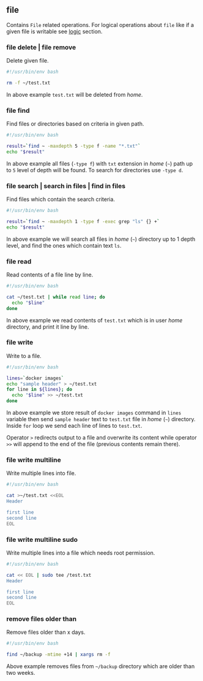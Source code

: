 ## file

Contains `File` related operations. For logical operations about `file` like if a given file is writable see [logic](#logic) section.

### file delete | file remove

Delete given file.

```bash
#!/usr/bin/env bash

rm -f ~/test.txt
```

In above example `test.txt` will be deleted from *home*.

### file find

Find files or directories based on criteria in given path.

```bash
#!/usr/bin/env bash

result=`find ~ -maxdepth 5 -type f -name "*.txt"`
echo "$result"
```

In above example all files (`-type f`) with `txt` extension in *home* (`~`) path up to `5` level of depth will be found. To search for directories use `-type d`.

### file search | search in files | find in files

Find files which contain the search criteria.

```bash
#!/usr/bin/env bash

result=`find ~ -maxdepth 1 -type f -exec grep "ls" {} +`
echo "$result"
```

In above example we will search all files in *home* (`~`) directory up to 1 depth level, and find the ones which contain text `ls`.

### file read

Read contents of a file line by line.

```bash
#!/usr/bin/env bash

cat ~/test.txt | while read line; do
  echo "$line"
done
```

In above example we read contents of `test.txt` which is in user *home* directory, and print it line by line.

### file write

Write to a file.

```bash
#!/usr/bin/env bash

lines=`docker images`
echo "sample header" > ~/test.txt
for line in ${lines}; do
  echo "$line" >> ~/test.txt
done
```

In above example we store result of `docker images` command in `lines` variable then send `sample header` text to `test.txt` file in *home* (`~`) directory. Inside `for` loop we send each line of lines to `test.txt`.

Operator `>` redirects output to a file and overwrite its content while operator `>>` will append to the end of the file (previous contents remain there).

### file write multiline

Write multiple lines into file.

```bash
#!/usr/bin/env bash

cat >~/test.txt <<EOL
Header

first line
second line
EOL
```

### file write multiline sudo

Write multiple lines into a file which needs root permission.

```bash
#!/usr/bin/env bash

cat << EOL | sudo tee /test.txt
Header

first line
second line
EOL
```

### remove files older than

Remove files older than x days.

```bash
#!/usr/bin/env bash

find ~/backup -mtime +14 | xargs rm -f
```

Above example removes files from `~/backup` directory which are older than two weeks.
